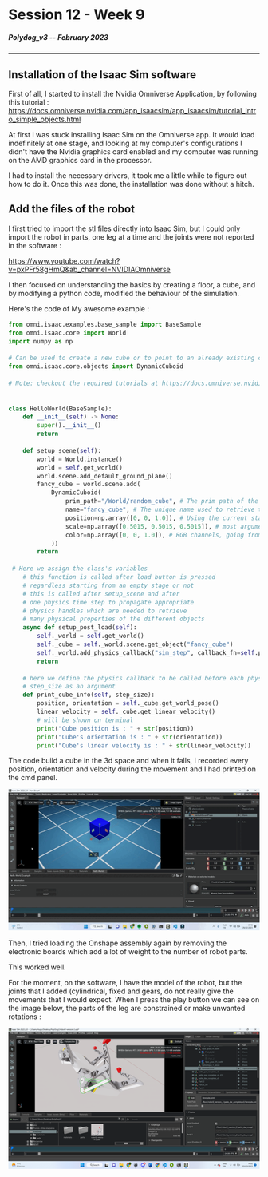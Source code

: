 # Session 12 - Week 9

##### Polydog_v3 -- February 2023

-----

## Installation of the Isaac Sim software

First of all, I started to install the Nvidia Omniverse Application, by following this tutorial :  https://docs.omniverse.nvidia.com/app_isaacsim/app_isaacsim/tutorial_intro_simple_objects.html


At first I was stuck installing Isaac Sim on the Omniverse app. It would load indefinitely at one stage, and looking at my computer's configurations I didn't have the Nvidia graphics card enabled and my computer was running on the AMD graphics card in the processor.

I had to install the necessary drivers, it took me a little while to figure out how to do it.
Once this was done, the installation was done without a hitch.

## Add the files of the robot

I first tried to import the stl files directly into Isaac Sim, but I could only import the robot in parts, one leg at a time and the joints were not reported in the software :

https://www.youtube.com/watch?v=pxPFr58gHmQ&ab_channel=NVIDIAOmniverse


I then focused on understanding the basics by creating a floor, a cube, and by modifying a python code, modified the behaviour of the simulation.

Here's the code of My awesome example :


```py
from omni.isaac.examples.base_sample import BaseSample
from omni.isaac.core import World
import numpy as np

# Can be used to create a new cube or to point to an already existing cube in stage.
from omni.isaac.core.objects import DynamicCuboid

# Note: checkout the required tutorials at https://docs.omniverse.nvidia.com/app_isaacsim/app_isaacsim/overview.html


class HelloWorld(BaseSample):
    def __init__(self) -> None:
        super().__init__()
        return

    def setup_scene(self):
        world = World.instance()
        world = self.get_world()
        world.scene.add_default_ground_plane()
        fancy_cube = world.scene.add(
            DynamicCuboid(
                prim_path="/World/random_cube", # The prim path of the cube in the USD stage
                name="fancy_cube", # The unique name used to retrieve the object from the scene later on
                position=np.array([0, 0, 1.0]), # Using the current stage units which is in meters by default.
                scale=np.array([0.5015, 0.5015, 0.5015]), # most arguments accept mainly numpy arrays.
                color=np.array([0, 0, 1.0]), # RGB channels, going from 0-1
            ))
        return

 # Here we assign the class's variables
    # this function is called after load button is pressed
    # regardless starting from an empty stage or not
    # this is called after setup_scene and after
    # one physics time step to propagate appropriate
    # physics handles which are needed to retrieve
    # many physical properties of the different objects
    async def setup_post_load(self):
        self._world = self.get_world()
        self._cube = self._world.scene.get_object("fancy_cube")
        self._world.add_physics_callback("sim_step", callback_fn=self.print_cube_info) #callback names have to be unique
        return 

    # here we define the physics callback to be called before each physics step, all physics callbacks must take
    # step_size as an argument
    def print_cube_info(self, step_size):    
        position, orientation = self._cube.get_world_pose()
        linear_velocity = self._cube.get_linear_velocity()
        # will be shown on terminal
        print("Cube position is : " + str(position))
        print("Cube's orientation is : " + str(orientation))
        print("Cube's linear velocity is : " + str(linear_velocity))
```

The code build a cube in the 3d space and when it falls, I recorded every position, orientation and velocity during the movement and I had printed on the cmd panel.

![](cube-falling.gif)

Then, I tried loading the Onshape assembly again by removing the electronic boards which add a lot of weight to the number of robot parts. 

This worked well.

For the moment, on the software, I have the model of the robot, but the joints that I added (cylindrical, fixed and gears, do not really give the movements that I would expect. When I press the play button we can see on the image below, the parts of the leg are constrained or make unwanted rotations :


![](isaac_sim_robot_assembly.png)


